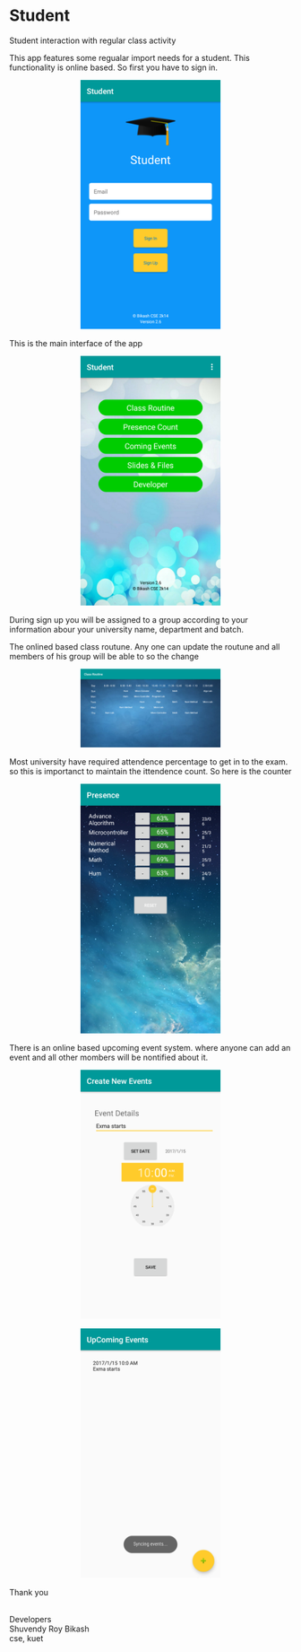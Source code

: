 # Student
Student interaction with regular class activity


This app features some regualar import needs for a student. This functionality is online based. So first you have to sign in.
<p align="center">
  <img src="https://github.com/Bikash300895/Student/blob/master/ScreenShots/1.png" width="250"/>
</p>

This is the main interface of the app
<p align="center">
  <img src="https://github.com/Bikash300895/Student/blob/master/ScreenShots/2.png" width="250"/>
</p>
During sign up you will be assigned to a group according to your information abour your university name, department and batch.

The onlined based class routune. Any one can update the routune and all members of his group will be able to so the change
<p align="center">
  <img src="https://github.com/Bikash300895/Student/blob/master/ScreenShots/3.png" width="250"/>
</p>

Most university have required attendence percentage to get in to the exam. so this is importanct to maintain the ittendence count. So here is the counter
<p align="center">
  <img src="https://github.com/Bikash300895/Student/blob/master/ScreenShots/4.png" width="250"/>
</p>

There is an online based upcoming event system. where anyone can add an event and all other mombers will be nontified about it.
<p align="center">
  <img src="https://github.com/Bikash300895/Student/blob/master/ScreenShots/5.png" width="250"/>
</p>
<p align="center">
  <img src="https://github.com/Bikash300895/Student/blob/master/ScreenShots/6.png" width="250"/>
</p>

Thank you<br/>

<br/>
Developers<br/>
Shuvendy Roy Bikash<br/>
cse, kuet<br/>
